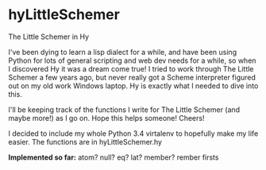 hyLittleSchemer
===============

The Little Schemer in Hy


I've been dying to learn a lisp dialect for a while, and have been using Python for 
lots of general scripting and web dev needs for a while, so when I discovered Hy it
was a dream come true! I tried to work through The Little Schemer a few years ago, 
but never really got a Scheme interpreter figured out on my old work Windows laptop.
Hy is exactly what I needed to dive into this. 

I'll be keeping track of the functions I write for The Little Schemer (and maybe more!)
as I go on. Hope this helps someone! Cheers!

I decided to include my whole Python 3.4 virtalenv to hopefully make my life easier. The 
functions are in hyLittleSchemer.hy

**Implemented so far:**
atom?
null?
eq?
lat?
member?
rember
firsts
